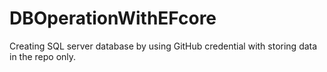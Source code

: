# DBOperationWithEFcore
Creating SQL server database by using GitHub credential with storing data in the repo only.
